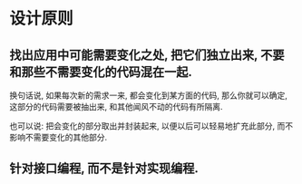 # 设计原则
## 找出应用中可能需要变化之处, 把它们独立出来, 不要和那些不需要变化的代码混在一起.

换句话说, 如果每次新的需求一来, 都会变化到某方面的代码, 那么你就可以确定, 这部分的代码需要被抽出来, 和其他闻风不动的代码有所隔离.

也可以说: 把会变化的部分取出并封装起来, 以便以后可以轻易地扩充此部分, 而不影响不需要变化的其他部分.

## 针对接口编程, 而不是针对实现编程.


